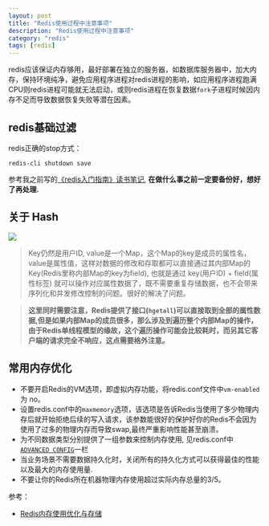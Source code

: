 ```yaml
---
layout: post
title: "Redis使用过程中注意事项"
description: "Redis使用过程中注意事项"
category: "redis"
tags: [redis]
---
```


redis应该保证内存够用，最好部署在独立的服务器，如数据库服务器中，加大内存，保持环境纯净，避免应用程序进程对redis进程的影响，如应用程序进程跑满CPU则redis进程可能就无法启动，或则redis进程在恢复数据`fork`子进程时候因内存不足而导致数据恢复失败等潜在因素。

## redis基础过滤
redis正确的stop方式：

	redis-cli shutdown save

参考我之前写的[《redis入门指南》读书笔记](http://beginman.cn/redis/2015/11/06/redis-books/), **在做什么事之前一定要备份好，想好了再处理.**

## 关于 Hash

![](http://www.infoq.com/resource/articles/tq-redis-memory-usage-optimization-storage/zh/resources/image4.jpg)

>Key仍然是用户ID, value是一个Map，这个Map的key是成员的属性名，value是属性值，这样对数据的修改和存取都可以直接通过其内部Map的Key(Redis里称内部Map的key为field), 也就是通过 key(用户ID) + field(属性标签) 就可以操作对应属性数据了，既不需要重复存储数据，也不会带来序列化和并发修改控制的问题。很好的解决了问题。

>**这里同时需要注意，Redis提供了接口(`hgetall`)可以直接取到全部的属性数据,但是如果内部Map的成员很多，那么涉及到遍历整个内部Map的操作，由于Redis单线程模型的缘故，这个遍历操作可能会比较耗时，而另其它客户端的请求完全不响应，这点需要格外注意。**

## 常用内存优化

- 不要开启Redis的VM选项，即虚拟内存功能，将redis.conf文件中`vm-enabled`为 no。
- 设置redis.conf中的`maxmemory`选项，该选项是告诉Redis当使用了多少物理内存后就开始拒绝后续的写入请求，该参数能很好的保护好你的Redis不会因为使用了过多的物理内存而导致swap,最终严重影响性能甚至崩溃。
- 为不同数据类型分别提供了一组参数来控制内存使用, 见redis.conf中[`ADVANCED CONFIG`](https://github.com/BeginMan/codeStandradStyle/blob/master/redis/redis.conf#L844)一栏
- 当业务场景不需要数据持久化时，关闭所有的持久化方式可以获得最佳的性能以及最大的内存使用量.
- 不要让你的Redis所在机器物理内存使用超过实际内存总量的3/5。

参考：

- [Redis内存使用优化与存储](http://www.infoq.com/cn/articles/tq-redis-memory-usage-optimization-storage)
